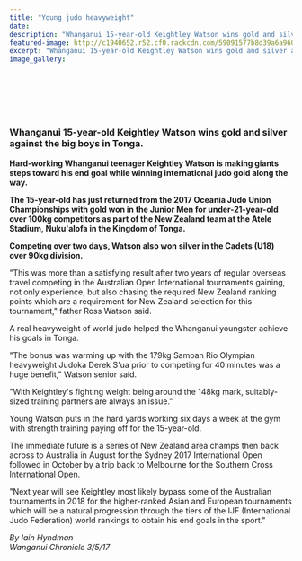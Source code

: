 ```yaml
---
title: "Young judo heavyweight"
date: 
description: "Whanganui 15-year-old Keightley Watson wins gold and silver against the big boys in Tonga..."
featured-image: http://c1940652.r52.cf0.rackcdn.com/59091577b8d39a6a9600051a/keightley-judo-oceania-gold-chron-3-may.jpg
excerpt: "Whanganui 15-year-old Keightley Watson wins gold and silver against the big boys in Tonga."
image_gallery:
    
    
    
    
    
---
```


<h3><strong>Whanganui 15-year-old Keightley Watson wins gold and silver against the big boys in Tonga.</strong></h3>
<p><strong>Hard-working Whanganui teenager Keightley Watson is making giants steps toward his end goal while winning international judo gold along the way.</strong></p>
<p><strong>The 15-year-old has just returned from the 2017 Oceania Judo Union Championships with gold won in the Junior Men for under-21-year-old over 100kg competitors as part of the New Zealand team at the Atele Stadium, Nuku'alofa in the Kingdom of Tonga.</strong></p>
<p><strong>Competing over two days, Watson also won silver in the Cadets (U18) over 90kg division.</strong></p>
<p>"This was more than a satisfying result after two years of regular overseas travel competing in the Australian Open International tournaments gaining, not only experience, but also chasing the required New Zealand ranking points which are a requirement for New Zealand selection for this tournament," father Ross Watson said.</p>
<p>A real heavyweight of world judo helped the Whanganui youngster achieve his goals in Tonga.</p>
<p>"The bonus was warming up with the 179kg Samoan Rio Olympian heavyweight Judoka Derek S'ua prior to competing for 40 minutes was a huge benefit," Watson senior said.</p>
<p>"With Keightley's fighting weight being around the 148kg mark, suitably-sized training partners are always an issue."</p>
<p>Young Watson puts in the hard yards working six days a week at the gym with strength training paying off for the 15-year-old.</p>
<p>The immediate future is a series of New Zealand area champs then back across to Australia in August for the Sydney 2017 International Open followed in October by a trip back to Melbourne for the Southern Cross International Open.</p>
<p>"Next year will see Keightley most likely bypass some of the Australian tournaments in 2018 for the higher-ranked Asian and European tournaments which will be a natural progression through the tiers of the IJF (International Judo Federation) world rankings to obtain his end goals in the sport."</p>
<p class="clear syndicator"><em>By Iain Hyndman</em><br /><em>Wanganui Chronicle 3/5/17</em></p>


